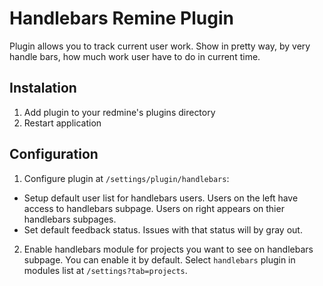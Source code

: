 # Handlebars Remine Plugin

Plugin allows you to track current user work. Show in pretty way, by very handle bars, how much work user have to do in current time.

## Instalation
1. Add plugin to your redmine's plugins directory
2. Restart application

## Configuration

1. Configure plugin at `/settings/plugin/handlebars`:
  * Setup default user list for handlebars users. Users on the left have access to handlebars subpage. Users on right appears on thier handlebars subpages.
  * Set default feedback status. Issues with that status will by gray out.
2. Enable handlebars module for projects you want to see on handlebars subpage. You can enable it by default. Select `handlebars` plugin in modules list at `/settings?tab=projects`.

